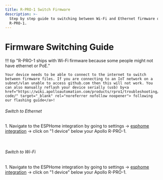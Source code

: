 ```yaml
---
title: R-PRO-1 Switch Firmware
description: >-
  Step by step guide to switching between Wi-Fi and Ethernet firmware on
  R-PRO-1.
---
```

# Firmware Switching Guide

!!! tip "R-PRO-1 ships with Wi-Fi firmware because some people might not have ethernet or PoE."

    Your device needs to be able to connect to the internet to switch between firmware files. If you are connecting to an IoT network on a subnet/vlan unable to access github.com then this will not work. You can also manually reflash your device serially (usb) by<a href="https://wiki.apolloautomation.com/products/rpro1/troubleshooting/rpro1-code/" target="_blank" rel="noreferrer nofollow noopener"> following our flashing guide</a>!

###### Switch to Ethernet

1\. Navigate to the ESPHome integration by going to settings -&gt; <a href="http://homeassistant.local:8123/config/integrations/integration/esphome" target="_blank" rel="noopener">esphome integration</a> -&gt; click on "1 device" below your Apollo R-PRO-1.

&nbsp;

###### Switch to Wi-Fi

1\. Navigate to the ESPHome integration by going to settings -&gt; <a href="http://homeassistant.local:8123/config/integrations/integration/esphome" target="_blank" rel="noopener">esphome integration</a> -&gt; click on "1 device" below your Apollo R-PRO-1.

&nbsp;
